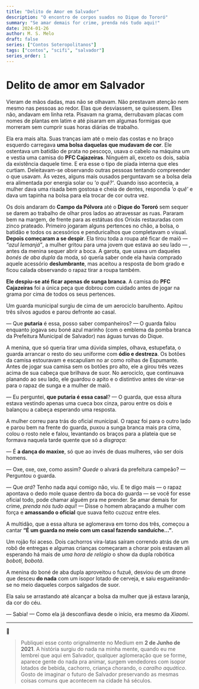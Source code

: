 ```yaml
---
title: "Delito de Amor em Salvador"
description: "O encontro de corpos suados no Dique do Tororó"
summary: "Se amar demais for crime, prenda nós tudo aqui!"
date: 2024-01-26
author: M. S. Melo
draft: false
series: ["Contos Soteropolitanos"]
tags: ["contos", "scifi", "salvador"]
series_order: 1
---
```

# Delito de amor em Salvador 

Vieram de mãos dadas, mas não se olhavam. Não prestavam atenção nem mesmo nas pessoas ao redor. Elas que desviassem, se quisessem. Eles não, andavam em linha reta. Pisavam na grama, derrubavam placas com nomes de plantas em latim e até pisaram em algumas formigas que morreram sem cumprir suas horas diárias de trabalho.

Ela era mais alta. Suas tranças iam até o meio das costas e no braço esquerdo carregava **uma bolsa daquelas que mudavam de cor**. Ele ostentava um batidão de prata no pescoço, usava o cabelo na máquina um e vestia uma camisa do **PFC Cajazeiras**. Ninguém ali, exceto os dois, sabia da existência daquele time. E era esse o tipo de piada interna que eles curtiam. Deleitavam-se observando outras pessoas tentando compreender o que usavam. Às vezes, alguns mais ousados perguntavam se a bolsa dela era alimentada por energia solar ou *'o quê?'*. Quando isso acontecia, a mulher dava uma risada bem gostosa e cheia de dentes, respondia *'o quê'* e dava um tapinha na bolsa para ela trocar de cor outra vez.

Os dois andaram do **Campo da Pólvora** até o **Dique do Tororó** sem sequer se darem ao trabalho de olhar pros lados ao atravessar as ruas. Pararam bem na margem, de frente para as estátuas dos Orixás restauradas com zinco prateado. Primeiro jogaram alguns pertences no chão, a bolsa, o batidão e todos os acessórios e penduricalhos que completavam o visual. **Depois começaram a se despir**. Ela tirou toda a roupa até ficar de maiô  — *“azul Iemanjá”*, a mulher gritou para uma jovem que estava ao seu lado — , antes da menina sequer abrir a boca. A garota, que usava um daqueles *bonés de aba dupla* da moda, só queria saber onde ela havia comprado aquele acessório **deslumbrante**, mas aceitou a resposta de bom grado e ficou calada observando o rapaz tirar a roupa também. 

**Ele despiu-se até ficar apenas de sunga branca**. A camisa do **PFC Cajazeiras** foi a única peça que dobrou com cuidado antes de jogar na grama por cima de todos os seus pertences.

Um guarda municipal surgiu de cima de um aerociclo barulhento. Apitou três silvos agudos e parou defronte ao casal.

— Que **putaria** é essa, posso saber companheiros?  — O guarda falou enquanto jogava seu boné azul marinho (com o emblema da pomba branca da Prefeitura Municipal de Salvador) nas águas turvas do Dique.

A menina, que só queria tirar uma dúvida simples, olhava, estupefata, o guarda arrancar o resto do seu uniforme com **ódio e destreza**. Os botões da camisa estouravam e escapuliam no ar como rolhas de Espumante. Antes de jogar sua camisa sem os botões pro alto, ele a girou três vezes acima de sua cabeça que brilhava de suor. No aerociclo, que continuava planando ao seu lado, ele guardou o apito e o distintivo antes de virar-se para o rapaz de sunga e a mulher de maiô.

— Eu perguntei, **que putaria é essa casal**? — O guarda, que essa altura estava vestindo apenas uma cueca box cinza, parou entre os dois e balançou a cabeça esperando uma resposta.

A mulher correu para trás do oficial municipal. O rapaz foi para o outro lado e parou bem na frente do guarda, puxou a sunga branca mais pra cima, colou o rosto nele e falou, levantando os braços para a plateia que se formava naquela tarde quente que só a *disgraça*:

— É **a dança do maxixe**, só que ao invés de duas mulheres, vão ser dois homens.

— Oxe, oxe, oxe, como assim? *Quede* o alvará da prefeitura campeão? — Perguntou o guarda.

— Que *ará*? Tenho nada aqui comigo não, viu. E te digo mais — o rapaz apontava o dedo mole quase dentro da boca do guarda — se você for esse oficial todo, pode chamar alguém pra me prender. Se amar demais for crime, *prenda nós tudo aqui*! — Disse o homem abraçando a mulher com força e **amassando o oficial** que suava feito cuzcuz entre eles.

A multidão, que a essa altura se aglomerava em torno dos três, começou a cantar **“É um guarda no meio com um casal fazendo sanduíche…”**. 

Um rojão foi aceso. Dois cachorros vira-latas saíram correndo atrás de um robô de entregas e algumas crianças começaram a chorar pois estavam ali esperando há mais de *uma hora de relógio* o show da dupla robótica *boboti, bobotá*.

A menina do boné de aba dupla aproveitou o fuzuê, desviou de um drone que desceu **do nada** com um isopor lotado de cerveja, e saiu esgueirando-se no meio daqueles corpos salgados de suor. 

Ela saiu se arrastando até alcançar a bolsa da mulher que já estava laranja, da cor do céu.

— Sabia! — Como ela já desconfiava desde o início, era mesmo da *Xiaomi*.

---
👀

> Publiquei esse conto orignalmente no Medium em **2 de Junho de 2021**. A história surgiu do nada na minha mente, quando eu me lembrei que aqui em Salvador, qualquer aglomeração que se forme, aparece gente do nada pra animar, surgem vendedores com isopor lotados de bebida, cachorro, criança chorando, o *caralho aquático*. Gosto de imaginar o futuro de Salvador preservando as mesmas coisas comuns que acontecem na cidade há séculos.